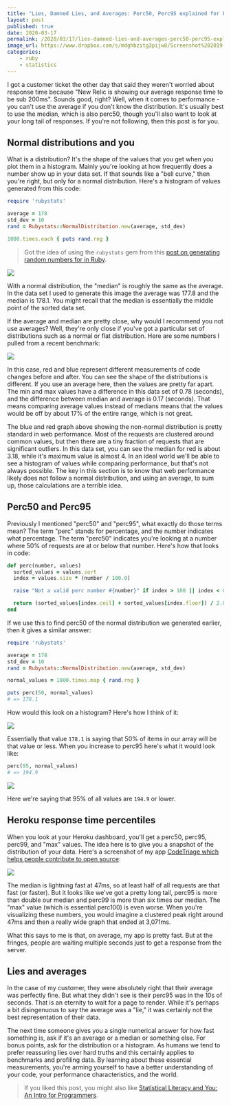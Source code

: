 ```yaml
---
title: "Lies, Damned Lies, and Averages: Perc50, Perc95 explained for Programmers"
layout: post
published: true
date: 2020-03-17
permalink: /2020/03/17/lies-damned-lies-and-averages-perc50-perc95-explained-for-programmers/
image_url: https://www.dropbox.com/s/mdghbzitg3pijw8/Screenshot%202019-12-24%2013.10.56.png?raw=1
categories:
    - ruby
    - statistics
---
```


I got a customer ticket the other day that said they weren't worried about response time because "New Relic is showing our average response time to be sub 200ms". Sounds good, right? Well, when it comes to performance - you can't use the average if you don't know the distribution. It's usually best to use the median, which is also perc50, though you'll also want to look at your long tail of responses. If you're not following, then this post is for you.

## Normal distributions and you

What is a distribution? It's the shape of the values that you get when you plot them in a histogram. Mainly you're looking at how frequently does a number show up in your data set. If that sounds like a "bell curve," then you're right, but only for a normal distribution. Here's a histogram of values generated from this code:

```ruby
require 'rubystats'

average = 178
std_dev = 10
rand = Rubystats::NormalDistribution.new(average, std_dev)

1000.times.each { puts rand.rng }
```

> Got the idea of using the `rubystats` gem from this [post on generating random numbers for in Ruby](https://blog.appsignal.com/2018/07/31/generating-random-numbers-in-ruby.html).

![](https://www.dropbox.com/s/cj8l6w7ya50e0kd/Screenshot%202019-12-24%2013.06.01.png?raw=1)

With a normal distribution, the "median" is roughly the same as the average. In the data set I used to generate this image the average was 177.8 and the median is 178.1. You might recall that the median is essentially the middle point of the sorted data set.

If the average and median are pretty close, why would I recommend you not use averages? Well, they're only close if you've got a particular set of distributions such as a normal or flat distribution. Here are some numbers I pulled from a recent benchmark:

![](https://www.dropbox.com/s/mdghbzitg3pijw8/Screenshot%202019-12-24%2013.10.56.png?raw=1)

In this case, red and blue represent different measurements of code changes before and after. You can see the shape of the distributions is different. If you use an average here, then the values are pretty far apart. The min and max values have a difference in this data set of 0.78 (seconds), and the difference between median and average is 0.17 (seconds). That means comparing average values instead of medians means that the values would be off by about 17% of the entire range, which is not great.

The blue and red graph above showing the non-normal distribution is pretty standard in web performance. Most of the requests are clustered around common values, but then there are a tiny fraction of requests that are significant outliers. In this data set, you can see the median for red is about 3.18, while it's maximum value is almost 4. In an ideal world we'll be able to see a histogram of values while comparing performance, but that's not always possible. The key in this section is to know that web performance likely does not follow a normal distribution, and using an average, to sum up, those calculations are a terrible idea.

## Perc50 and Perc95

Previously I mentioned "perc50" and "perc95", what exactly do those terms mean? The term "perc" stands for percentage, and the number indicates what percentage. The term "perc50" indicates you're looking at a number where 50% of requests are at or below that number. Here's how that looks in code:

```ruby
def perc(number, values)
  sorted_values = values.sort
  index = values.size * (number / 100.0)

  raise "Not a valid perc number #{number}" if index > 100 || index < 0

  return (sorted_values[index.ceil] + sorted_values[index.floor]) / 2.0
end
```

If we use this to find perc50 of the normal distribution we generated earlier, then it gives a similar answer:

```ruby
require 'rubystats'

average = 178
std_dev = 10
rand = Rubystats::NormalDistribution.new(average, std_dev)

normal_values = 1000.times.map { rand.rng }

puts perc(50, normal_values)
# => 178.1
```

How would this look on a histogram? Here's how I think of it:

![](https://www.dropbox.com/s/36tp52r8gzsruy7/Screenshot%202019-12-24%2013.39.53.png?raw=1)

Essentially that value `178.1` is saying that 50% of items in our array will be that value or less. When you increase to perc95 here's what it would look like:

```ruby
perc(95, normal_values)
# => 194.9
```

![](https://www.dropbox.com/s/roudr2s9xfe0yw9/Screenshot%202019-12-24%2013.42.49.png?raw=1)

Here we're saying that 95% of all values are `194.9` or lower.

## Heroku response time percentiles

When you look at your Heroku dashboard, you'll get a perc50, perc95, perc99, and "max" values. The idea here is to give you a snapshot of the distribution of your data. Here's a screenshot of my app [CodeTriage which helps people contribute to open source](https://www.codetriage.com):

![](https://www.dropbox.com/s/9cb2zap5jd0756y/Screenshot%202019-12-24%2013.45.34.png?raw=1)

The median is lightning fast at 47ms, so at least half of all requests are that fast (or faster). But it looks like we've got a pretty long tail, perc95 is more than double our median and perc99 is more than six times our median. The "max" value (which is essential perc100) is even worse. When you're visualizing these numbers, you would imagine a clustered peak right around 47ms and then a really wide graph that ended at 3,071ms.

What this says to me is that, on average, my app is pretty fast. But at the fringes, people are waiting multiple seconds just to get a response from the server.

## Lies and averages

In the case of my customer, they were absolutely right that their average was perfectly fine. But what they didn't see is their perc95 was in the 10s of seconds. That is an eternity to wait for a page to render. While it's perhaps a bit disingenuous to say the average was a "lie," it was certainly not the best representation of their data.

The next time someone gives you a single numerical answer for how fast something is, ask if it's an average or a median or something else. For bonus points, ask for the distribution or a histogram. As humans we tend to prefer reassuring lies over hard truths and this certainly applies to benchmarks and profiling data. By learning about these essential measurements, you're arming yourself to have a better understanding of your code, your performance characteristics, and the world.

> If you liked this post, you might also like [Statistical Literacy and You: An Intro for Programmers](https://www.schneems.com/2016/11/14/statistical-lit.html).

